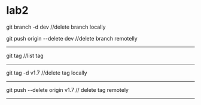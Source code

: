 # lab2

git branch -d dev    //delete branch locally


git push origin --delete dev  //delete branch remotelly 

-----------------------------------------------------------------------------------------------------------------------------------------------------------------

git tag     //list tag

------------------------------------------------------------------------------------------------------------------------------------------------------------------

git tag -d v1.7        //delete tag locally 

------------------------------------------------------------------------------------------------------------------------------------------------------------------

git push --delete origin v1.7         // delete tag remotely

-----------------------------------------------------------------------------------------------------------------------------------------------------------------
